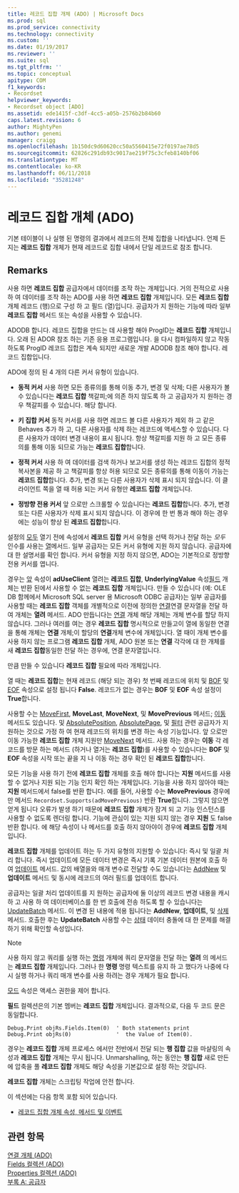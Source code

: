 ```yaml
---
title: 레코드 집합 개체 (ADO) | Microsoft Docs
ms.prod: sql
ms.prod_service: connectivity
ms.technology: connectivity
ms.custom: ''
ms.date: 01/19/2017
ms.reviewer: ''
ms.suite: sql
ms.tgt_pltfrm: ''
ms.topic: conceptual
apitype: COM
f1_keywords:
- Recordset
helpviewer_keywords:
- Recordset object [ADO]
ms.assetid: ede1415f-c3df-4cc5-a05b-2576b2b84b60
caps.latest.revision: 6
author: MightyPen
ms.author: genemi
manager: craigg
ms.openlocfilehash: 1b150dc9d60620cc50a5560415e72f0197ae78d5
ms.sourcegitcommit: 62826c291db93c9017ae219f75c3cfeb8140bf06
ms.translationtype: MT
ms.contentlocale: ko-KR
ms.lasthandoff: 06/11/2018
ms.locfileid: "35281248"
---
```

# <a name="recordset-object-ado"></a>레코드 집합 개체 (ADO)
기본 테이블이 나 실행 된 명령의 결과에서 레코드의 전체 집합을 나타냅니다. 언제 든 지는 **레코드 집합** 개체가 현재 레코드로 집합 내에서 단일 레코드로 참조 합니다.  
  
## <a name="remarks"></a>Remarks  
 사용 하면 **레코드 집합** 공급자에서 데이터를 조작 하는 개체입니다. 거의 전적으로 사용 하 여 데이터를 조작 하는 ADO를 사용 하면 **레코드 집합** 개체입니다. 모든 **레코드 집합** 개체 레코드 (행)으로 구성 하 고 필드 (열)입니다. 공급자가 지 원하는 기능에 따라 일부 **레코드 집합** 메서드 또는 속성을 사용할 수 있습니다.  
  
 ADODB 합니다. 레코드 집합을 만드는 데 사용할 해야 ProgID는 **레코드 집합** 개체입니다. 오래 된 ADOR 참조 하는 기존 응용 프로그램입니다. 을 다시 컴파일하지 않고 작동 하도록 ProgID 레코드 집합은 계속 되지만 새로운 개발 ADODB 참조 해야 합니다. 레코드 집합입니다.  
  
 ADO에 정의 된 4 개의 다른 커서 유형이 있습니다.  
  
-   **동적 커서** 사용 하면 모든 종류의를 통해 이동 추가, 변경 및 삭제; 다른 사용자가 볼 수 있습니다는 **레코드 집합** 책갈피;에 의존 하지 않도록 하 고 공급자가 지 원하는 경우 책갈피를 수 있습니다. 해당 합니다.  
  
-   **키 집합 커서** 동적 커서를 사용 하면 레코드 볼 다른 사용자가 제외 하 고 같은 Behaves 추가 하 고, 다른 사용자를 삭제 하는 레코드에 액세스할 수 있습니다. 다른 사용자가 데이터 변경 내용이 표시 됩니다. 항상 책갈피를 지원 하 고 모든 종류의를 통해 이동 되므로 가능는 **레코드 집합**합니다.  
  
-   **정적 커서** 사용 하 여 데이터를 검색 하거나 보고서를 생성 하는 레코드 집합의 정적 복사본을 제공 하 고 책갈피를 항상 허용 되므로 모든 종류의를 통해 이동이 가능는 **레코드 집합**합니다. 추가, 변경 또는 다른 사용자가 삭제 표시 되지 않습니다. 이 클라이언트 쪽을 열 때 허용 되는 커서 유형만 **레코드 집합** 개체입니다.  
  
-   **정방향 전용 커서** 앞 으로만 스크롤할 수 있습니다는 **레코드 집합**합니다. 추가, 변경 또는 다른 사용자가 삭제 표시 되지 않습니다. 이 경우에 한 번 통과 해야 하는 경우에는 성능이 향상 된 **레코드 집합**합니다.  
  
 설정의 [모두](../../../ado/reference/ado-api/cursortype-property-ado.md) 열기 전에 속성에서 **레코드 집합** 커서 유형을 선택 하거나 전달 하는 *모두* 인수를 사용는 [열](../../../ado/reference/ado-api/open-method-ado-recordset.md)메서드. 일부 공급자는 모든 커서 유형에 지원 하지 않습니다. 공급자에 대 한 설명서를 확인 합니다. 커서 유형을 지정 하지 않으면, ADO는 기본적으로 정방향 전용 커서를 엽니다.  
  
 경우는 [앞](../../../ado/reference/ado-api/cursorlocation-property-ado.md) 속성이 **adUseClient** 열려는 **레코드 집합**, **UnderlyingValue** 속성[필드](../../../ado/reference/ado-api/field-object.md) 개체는 반환 된에서 사용할 수 없는 **레코드 집합** 개체입니다. 만들 수 있습니다 (예: OLE DB 함께에서 Microsoft SQL server 용 Microsoft ODBC 공급자)는 일부 공급자를 사용할 때는 **레코드 집합** 객체를 개별적으로 이전에 정의한 [연결](../../../ado/reference/ado-api/connection-object-ado.md)연결 문자열을 전달 하 여 개체는 **열려** 메서드. ADO 만듭니다는 [연결](../../../ado/reference/ado-api/connection-object-ado.md) 개체 해당 개체는 개체 변수를 할당 하지 않습니다. 그러나 여러를 여는 경우 **레코드 집합** 명시적으로 만들고이 열에 동일한 연결을 통해 개체는 **연결** 개체;이 할당의 **연결**개체 변수에 개체입니다. 열 때이 개체 변수를 사용 하지 않는 프로그램 **레코드 집합** 개체, ADO 원본 또는 **연결** 각각에 대 한 개체를 새 **레코드 집합**동일한 전달 하는 경우에, 연결 문자열입니다.  
  
 만큼 만들 수 있습니다 **레코드 집합** 필요에 따라 개체입니다.  
  
 열 때는 **레코드 집합**는 현재 레코드 (해당 되는 경우) 첫 번째 레코드에 위치 및 [BOF](../../../ado/reference/ado-api/bof-eof-properties-ado.md) 및 [EOF](../../../ado/reference/ado-api/bof-eof-properties-ado.md) 속성으로 설정 됩니다 **False**. 레코드가 없는 경우는 **BOF** 및 **EOF** 속성 설정이 **True**합니다.  
  
 사용할 수는 [MoveFirst](../../../ado/reference/ado-api/movefirst-movelast-movenext-and-moveprevious-methods-ado.md), **MoveLast**, **MoveNext**, 및 **MovePrevious** 메서드; [이동](../../../ado/reference/ado-api/move-method-ado.md) 메서드도 있습니다. 및 [AbsolutePosition](../../../ado/reference/ado-api/absoluteposition-property-ado.md), [AbsolutePage](../../../ado/reference/ado-api/absolutepage-property-ado.md), 및 [필터](../../../ado/reference/ado-api/filter-property.md) 관련 공급자가 지 원하는 것으로 가정 하 여 현재 레코드의 위치를 변경 하는 속성 기능입니다. 앞 으로만 이동 가능한 **레코드 집합** 개체 지원만 [MoveNext](../../../ado/reference/ado-api/movefirst-movelast-movenext-and-moveprevious-methods-ado.md) 메서드. 사용 하는 경우는 **이동** 각 레코드를 방문 하는 메서드 (하거나 열거는 **레코드 집합**)를 사용할 수 있습니다는 **BOF** 및 **EOF** 속성을 시작 또는 끝을 지 나 이동 하는 경우 확인 된 **레코드 집합**합니다.  
  
 모든 기능을 사용 하기 전에 **레코드 집합** 개체를 호출 해야 합니다는 **지원** 메서드를 사용할 수 없거나 지원 되는 기능 인지 확인 하는 개체입니다. 기능을 사용 하지 않아야 때는 **지원** 메서드에서 false를 반환 합니다. 예를 들어, 사용할 수는 **MovePrevious** 경우에만 메서드 `Recordset.Supports(adMovePrevious)` 반환 **True**합니다. 그렇지 않으면 얻게 됩니다 오류가 발생 하기 때문에 **레코드 집합** 개체가 잠겨 되 고 기능 인스턴스를 사용할 수 없도록 렌더링 합니다. 기능에 관심이 있는 지원 되지 않는 경우 **지원** 도 false 반환 합니다. 에 해당 속성이 나 메서드를 호출 하지 않아야이 경우에 **레코드 집합** 개체입니다.  
  
 **레코드 집합** 개체를 업데이트 하는 두 가지 유형의 지원할 수 있습니다: 즉시 및 일괄 처리 합니다. 즉시 업데이트에 모든 데이터 변경은 즉시 기록 기본 데이터 원본에 호출 하 여 [업데이트](../../../ado/reference/ado-api/update-method.md) 메서드. 값의 배열을와 매개 변수로 전달할 수도 있습니다는 [AddNew](../../../ado/reference/ado-api/addnew-method-ado.md) 및 **업데이트** 메서드 및 동시에 레코드의 여러 필드를 업데이트 합니다.  
  
 공급자는 일괄 처리 업데이트를 지 원하는 공급자에 둘 이상의 레코드 변경 내용을 캐시 하 고 사용 하 여 데이터베이스를 한 번 호출에 전송 하도록 할 수 있습니다는 [UpdateBatch](../../../ado/reference/ado-api/updatebatch-method.md) 메서드. 이 변경 된 내용에 적용 됩니다는 **AddNew**, **업데이트**, 및 [삭제](../../../ado/reference/ado-api/delete-method-ado-recordset.md) 메서드. 호출한 후는 **UpdateBatch** 사용할 수는 [상태](../../../ado/reference/ado-api/status-property-ado-recordset.md) 데이터 충돌에 대 한 문제를 해결 하기 위해 확인할 속성입니다.  
  
> [!NOTE]
>  사용 하지 않고 쿼리를 실행 하는 [명령](../../../ado/reference/ado-api/command-object-ado.md) 개체에 쿼리 문자열을 전달 하는 **열려** 의 메서드는 **레코드 집합** 개체입니다. 그러나 한 **명령** 명령 텍스트를 유지 하 고 했다가 나중에 다시 실행 하거나 쿼리 매개 변수를 사용 하려는 경우 개체가 필요 합니다.  
  
 [모드](../../../ado/reference/ado-api/mode-property-ado.md) 속성은 액세스 권한을 제어 합니다.  
  
 **필드** 컬렉션은의 기본 멤버는 **레코드 집합** 개체입니다. 결과적으로, 다음 두 코드 문은 동일합니다.  
  
```  
Debug.Print objRs.Fields.Item(0)  ' Both statements print   
Debug.Print objRs(0)              '  the Value of Item(0).  
```  
  
 경우는 **레코드 집합** 개체 프로세스 에서만 전반에서 전달 되는 **행 집합** 값을 마샬링의 속성과 **레코드 집합** 개체는 무시 됩니다. Unmarshalling, 하는 동안는 **행 집합** 새로 만든에 압축을 풀 **레코드 집합** 개체도 해당 속성을 기본값으로 설정 하는 것입니다.  
  
 **레코드 집합** 개체는 스크립팅 작업에 안전 합니다.  
  
 이 섹션에는 다음 항목 포함 되어 있습니다.  
  
-   [레코드 집합 개체 속성, 메서드 및 이벤트](../../../ado/reference/ado-api/recordset-object-properties-methods-and-events.md)  
  
## <a name="see-also"></a>관련 항목  
 [연결 개체 (ADO)](../../../ado/reference/ado-api/connection-object-ado.md)   
 [Fields 컬렉션 (ADO)](../../../ado/reference/ado-api/fields-collection-ado.md)   
 [Properties 컬렉션 (ADO)](../../../ado/reference/ado-api/properties-collection-ado.md)   
 [부록 A: 공급자](../../../ado/guide/appendixes/appendix-a-providers.md)
